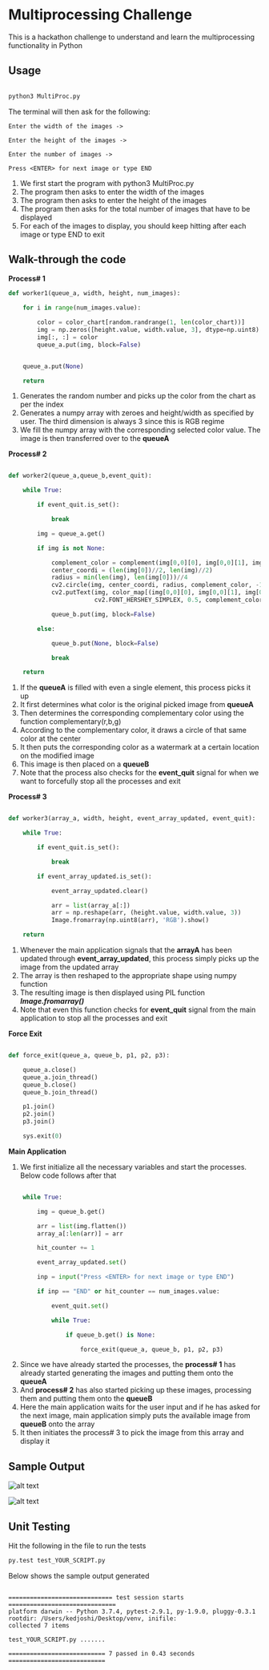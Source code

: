 
# Multiprocessing Challenge

This is a hackathon challenge to understand and learn the multiprocessing functionality in Python


## Usage

```python

python3 MultiProc.py

```
The terminal will then ask for the following:
```terminal
Enter the width of the images ->

Enter the height of the images ->

Enter the number of images ->

Press <ENTER> for next image or type END
```

1. We first start the program with python3 MultiProc.py
2. The program then asks to enter the width of the images
3. The program then asks to enter the height of the images
4. The program then asks for the total number of images that have to be displayed
5. For each of the images to display, you should keep hitting <ENTER> after each image or type END to exit

## Walk-through the code

**Process# 1**

```python
def worker1(queue_a, width, height, num_images):

    for i in range(num_images.value):

        color = color_chart[random.randrange(1, len(color_chart))]
        img = np.zeros([height.value, width.value, 3], dtype=np.uint8)
        img[:, :] = color
        queue_a.put(img, block=False)


    queue_a.put(None)

    return
```

1. Generates the random number and picks up the color from the chart as per the index
2. Generates a numpy array with zeroes and height/width as specified by user. The third dimension is always 3 since this is  RGB regime
3. We fill the numpy array with the corresponding selected color value. The image is then transferred over to the **queueA**


**Process# 2**

```python

def worker2(queue_a,queue_b,event_quit):

    while True:

        if event_quit.is_set():

            break

        img = queue_a.get()

        if img is not None:

            complement_color = complement(img[0,0][0], img[0,0][1], img[0,0][2])
            center_coordi = (len(img[0])//2, len(img)//2)
            radius = min(len(img), len(img[0]))//4
            cv2.circle(img, center_coordi, radius, complement_color, -11)
            cv2.putText(img, color_map[(img[0,0][0], img[0,0][1], img[0,0][2])], (0, len(img[0])//8),
                        cv2.FONT_HERSHEY_SIMPLEX, 0.5, complement_color, 2)

            queue_b.put(img, block=False)

        else:

            queue_b.put(None, block=False)

            break

    return

```

1. If the **queueA** is filled with even a single element, this process picks it up
2. It first determines what color is the original picked image from **queueA**
3. Then determines the corresponding complementary color using the function complementary(r,b,g)
4. According to the complementary color, it draws a circle of that same color at the center
5. It then puts the corresponding color as a watermark at a certain location on the modified image
6. This image is then placed on a **queueB**
7. Note that the process also checks for the **event_quit** signal for when we want to forcefully stop all the processes and exit


**Process# 3**

```python

def worker3(array_a, width, height, event_array_updated, event_quit):

    while True:

        if event_quit.is_set():

            break

        if event_array_updated.is_set():

            event_array_updated.clear()

            arr = list(array_a[:])
            arr = np.reshape(arr, (height.value, width.value, 3))
            Image.fromarray(np.uint8(arr), 'RGB').show()

    return

```

1. Whenever the main application signals that the **arrayA** has been updated through **event_array_updated**, this process simply picks up the image from the updated array
2. The array is then reshaped to the appropriate shape using numpy function
3. The resulting image is then displayed using PIL function ***Image.fromarray()***
4. Note that even this function checks for **event_quit** signal from the main application to stop all the processes and exit

**Force Exit**

```python

def force_exit(queue_a, queue_b, p1, p2, p3):

    queue_a.close()
    queue_a.join_thread()
    queue_b.close()
    queue_b.join_thread()

    p1.join()
    p2.join()
    p3.join()

    sys.exit(0)

```

**Main Application**



1. We first initialize all the necessary variables and start the processes. Below code follows after that

```python

    while True:

        img = queue_b.get()

        arr = list(img.flatten())
        array_a[:len(arr)] = arr

        hit_counter += 1

        event_array_updated.set()

        inp = input("Press <ENTER> for next image or type END")

        if inp == "END" or hit_counter == num_images.value:

            event_quit.set()

            while True:

                if queue_b.get() is None:

                    force_exit(queue_a, queue_b, p1, p2, p3)


```

2. Since we have already started the processes, the **process# 1** has already started generating the images and putting them onto the **queueA**
3. And **process# 2** has also started picking up these images, processing them and putting them onto the **queueB**
4. Here the main application waits for the user input and if he has asked for the next image, main application simply puts the available image from **queueB** onto the array
5. It then initiates the process# 3 to pick the image from this array and display it

## Sample Output

![alt text](https://github.com/kedar2017/venv1/blob/master/Sample_1.png)

![alt text](https://github.com/kedar2017/venv1/blob/master/Sample_2.png)


## Unit Testing

Hit the following in the file to run the tests

```python
py.test test_YOUR_SCRIPT.py

```

Below shows the sample output generated

```

============================= test session starts ==============================
platform darwin -- Python 3.7.4, pytest-2.9.1, py-1.9.0, pluggy-0.3.1
rootdir: /Users/kedjoshi/Desktop/venv, inifile:
collected 7 items

test_YOUR_SCRIPT.py .......

=========================== 7 passed in 0.43 seconds ===========================



